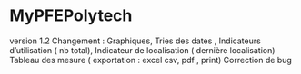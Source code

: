 # MyPFEPolytech
version 1.2 
Changement :
Graphiques, Tries des dates ,  Indicateurs d’utilisation ( nb total),
Indicateur de localisation ( dernière localisation)
Tableau des mesure ( exportation : excel csv, pdf , print)
Correction de bug
